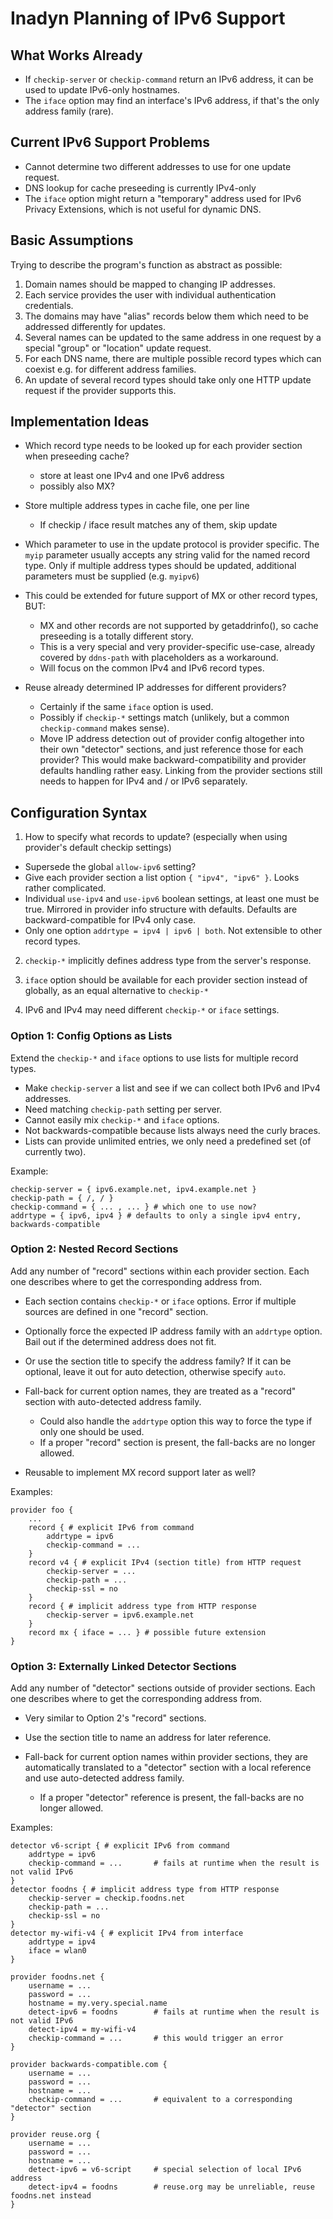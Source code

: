 Inadyn Planning of IPv6 Support
===============================

## What Works Already ##

* If ```checkip-server``` or ```checkip-command``` return an IPv6
  address, it can be used to update IPv6-only hostnames.
* The ```iface``` option may find an interface's IPv6 address, if
  that's the only address family (rare).


## Current IPv6 Support Problems ##

* Cannot determine two different addresses to use for one update
  request.
* DNS lookup for cache preseeding is currently IPv4-only
* The ```iface``` option might return a "temporary" address used for
  IPv6 Privacy Extensions, which is not useful for dynamic DNS.


## Basic Assumptions ##

Trying to describe the program's function as abstract as possible:

1. Domain names should be mapped to changing IP addresses.
2. Each service provides the user with individual authentication
   credentials.
3. The domains may have "alias" records below them which need to be
   addressed differently for updates.
4. Several names can be updated to the same address in one request by
   a special "group" or "location" update request.
5. For each DNS name, there are multiple possible record types which
   can coexist e.g. for different address families.
6. An update of several record types should take only one HTTP update
   request if the provider supports this.


## Implementation Ideas ##

* Which record type needs to be looked up for each provider section
  when preseeding cache?
  * store at least one IPv4 and one IPv6 address
  * possibly also MX?
* Store multiple address types in cache file, one per line
  * If checkip / iface result matches any of them, skip update

* Which parameter to use in the update protocol is provider specific.
  The ```myip``` parameter usually accepts any string valid for the
  named record type.  Only if multiple address types should be
  updated, additional parameters must be supplied (e.g. ```myipv6```)

* This could be extended for future support of MX or other record
  types, BUT:
  * MX and other records are not supported by getaddrinfo(), so cache
    preseeding is a totally different story.
  * This is a very special and very provider-specific use-case,
    already covered by ```ddns-path``` with placeholders as a
    workaround.
  * Will focus on the common IPv4 and IPv6 record types.

* Reuse already determined IP addresses for different providers?
  * Certainly if the same ```iface``` option is used.
  * Possibly if ```checkip-*``` settings match (unlikely, but a common
    ```checkip-command``` makes sense).
  * Move IP address detection out of provider config altogether into
    their own "detector" sections, and just reference those for each
    provider?  This would make backward-compatibility and provider
    defaults handling rather easy.  Linking from the provider sections
    still needs to happen for IPv4 and / or IPv6 separately.


## Configuration Syntax ##

1. How to specify what records to update?  (especially when using
   provider's default checkip settings)
  * Supersede the global ```allow-ipv6``` setting?
  * Give each provider section a list option ```{ "ipv4", "ipv6" }```.
    Looks rather complicated.
  * Individual ```use-ipv4``` and ```use-ipv6``` boolean settings, at
    least one must be true.  Mirrored in provider info structure with
    defaults.  Defaults are backward-compatible for IPv4 only case.
  * Only one option ```addrtype = ipv4 | ipv6 | both```.  Not
    extensible to other record types.

2. ```checkip-*``` implicitly defines address type from the server's
   response.

3. ```iface``` option should be available for each provider section
   instead of globally, as an equal alternative to ```checkip-*```

4. IPv6 and IPv4 may need different ```checkip-*``` or ```iface```
   settings.


### Option 1: Config Options as Lists ###

Extend the ```checkip-*``` and ```iface``` options to use lists for
multiple record types.

* Make ```checkip-server``` a list and see if we can collect both IPv6
  and IPv4 addresses.
* Need matching ```checkip-path``` setting per server.
* Cannot easily mix ```checkip-*``` and ```iface``` options.
* Not backwards-compatible because lists always need the curly braces.
* Lists can provide unlimited entries, we only need a predefined set
  (of currently two).

Example:

	checkip-server = { ipv6.example.net, ipv4.example.net }
	checkip-path = { /, / }
	checkip-command = { ... , ... } # which one to use now?
	addrtype = { ipv6, ipv4 } # defaults to only a single ipv4 entry, backwards-compatible


### Option 2: Nested Record Sections ###

Add any number of "record" sections within each provider section.
Each one describes where to get the corresponding address from.

* Each section contains ```checkip-*``` or ```iface``` options.  Error
  if multiple sources are defined in one "record" section.
* Optionally force the expected IP address family with an ```addrtype```
  option.  Bail out if the determined address does not fit.
* Or use the section title to specify the address family?  If it can
  be optional, leave it out for auto detection, otherwise specify
  ```auto```.

* Fall-back for current option names, they are treated as a "record"
  section with auto-detected address family.
  * Could also handle the ```addrtype``` option this way to force the
    type if only one should be used.
  * If a proper "record" section is present, the fall-backs are no
    longer allowed.

* Reusable to implement MX record support later as well?

Examples:

	provider foo {
		...
		record { # explicit IPv6 from command
			addrtype = ipv6
			checkip-command = ...
		}
		record v4 { # explicit IPv4 (section title) from HTTP request
			checkip-server = ...
			checkip-path = ...
			checkip-ssl = no
		}
		record { # implicit address type from HTTP response
			checkip-server = ipv6.example.net
		}
		record mx { iface = ... } # possible future extension
	}


### Option 3: Externally Linked Detector Sections ###

Add any number of "detector" sections outside of provider sections.
Each one describes where to get the corresponding address from.

* Very similar to Option 2's "record" sections.
* Use the section title to name an address for later reference.

* Fall-back for current option names within provider sections, they
  are automatically translated to a "detector" section with a local
  reference and use auto-detected address family.
  * If a proper "detector" reference is present, the fall-backs are no
    longer allowed.

Examples:

	detector v6-script { # explicit IPv6 from command
		addrtype = ipv6
		checkip-command = ...		# fails at runtime when the result is not valid IPv6
	}
	detector foodns { # implicit address type from HTTP response
		checkip-server = checkip.foodns.net
		checkip-path = ...
		checkip-ssl = no
	}
	detector my-wifi-v4 { # explicit IPv4 from interface
		addrtype = ipv4
		iface = wlan0
	}

	provider foodns.net {
		username = ...
		password = ...
		hostname = my.very.special.name
		detect-ipv6 = foodns		# fails at runtime when the result is not valid IPv6
		detect-ipv4 = my-wifi-v4
		checkip-command = ...		# this would trigger an error
	}

	provider backwards-compatible.com {
		username = ...
		password = ...
		hostname = ...
		checkip-command = ...		# equivalent to a corresponding "detector" section
	}

	provider reuse.org {
		username = ...
		password = ...
		hostname = ... 
		detect-ipv6 = v6-script		# special selection of local IPv6 address
		detect-ipv4 = foodns		# reuse.org may be unreliable, reuse foodns.net instead
	}
